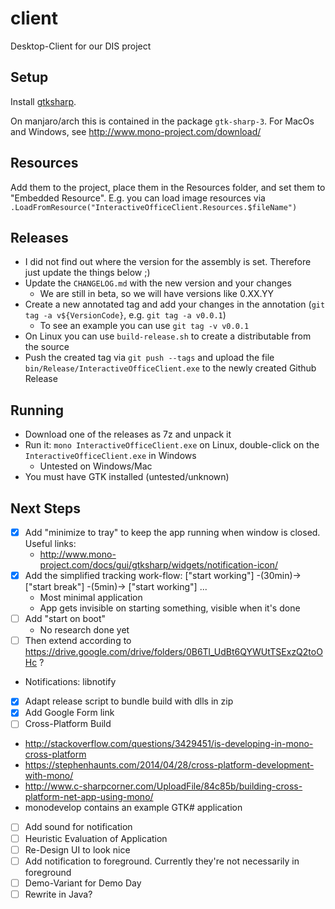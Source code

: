 # client
Desktop-Client for our DIS project


## Setup

Install [gtksharp](http://www.mono-project.com/docs/gui/gtksharp/).

On manjaro/arch this is contained in the package `gtk-sharp-3`. For 
MacOs and Windows, see http://www.mono-project.com/download/

## Resources

Add them to the project, place them in the Resources folder, and set them to
"Embedded Resource". E.g. you can load image resources via
`.LoadFromResource("InteractiveOfficeClient.Resources.$fileName")`

## Releases

 * I did not find out where the version for the assembly is set. Therefore just update the things below ;)
 * Update the `CHANGELOG.md` with the new version and your changes
   * We are still in beta, so we will have versions like 0.XX.YY
 * Create a new annotated tag and add your changes in the annotation (`git tag -a v${VersionCode}`, e.g. `git tag -a v0.0.1`)
   * To see an example you can use `git tag -v v0.0.1`
 * On Linux you can use `build-release.sh` to create a distributable from the source
 * Push the created tag via `git push --tags` and upload the file `bin/Release/InteractiveOfficeClient.exe` to the newly created Github Release

## Running

 * Download one of the releases as 7z and unpack it
 * Run it: `mono InteractiveOfficeClient.exe` on Linux, double-click on the `InteractiveOfficeClient.exe` in Windows
   * Untested on Windows/Mac
 * You must have GTK installed (untested/unknown)

## Next Steps

 * [x] Add "minimize to tray" to keep the app running when window is closed. Useful links:
   * http://www.mono-project.com/docs/gui/gtksharp/widgets/notification-icon/
 * [x] Add the simplified tracking work-flow: ["start working"] -(30min)-> ["start break"] -(5min)-> ["start working"] ...
   * Most minimal application
   * App gets invisible on starting something, visible when it's done
 * [ ] Add "start on boot"
   * No research done yet
 * [ ] Then extend according to https://drive.google.com/drive/folders/0B6Tl_UdBt6QYWUtTSExzQ2toOHc ?
  * Notifications: libnotify
 * [X] Adapt release script to bundle build with dlls in zip
 * [x] Add Google Form link
 * [ ] Cross-Platform Build
  * http://stackoverflow.com/questions/3429451/is-developing-in-mono-cross-platform
  * https://stephenhaunts.com/2014/04/28/cross-platform-development-with-mono/
  * http://www.c-sharpcorner.com/UploadFile/84c85b/building-cross-platform-net-app-using-mono/
  * monodevelop contains an example GTK# application
  * [ ] Add sound for notification
 * [ ] Heuristic Evaluation of Application
 * [ ] Re-Design UI to look nice
 * [ ] Add notification to foreground. Currently they're not necessarily 
       in foreground
 * [ ] Demo-Variant for Demo Day
 * [ ] Rewrite in Java?
